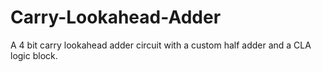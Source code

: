 # Carry-Lookahead-Adder
A 4 bit carry lookahead adder circuit with a custom half adder and a CLA logic block.
